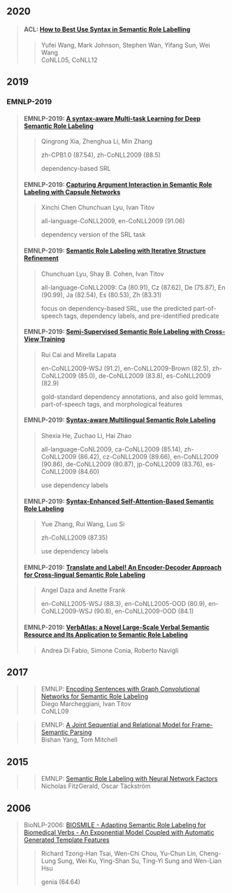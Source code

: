## 2020

> #### ACL: [How to Best Use Syntax in Semantic Role Labelling](./paper/P19-1529.pdf)  
>> Yufei Wang, Mark Johnson, Stephen Wan, Yifang Sun, Wei Wang  
>> CoNLL05, CoNLL12  

## 2019

### EMNLP-2019

> #### EMNLP-2019: [A syntax-aware Multi-task Learning for Deep Semantic Role Labeling](paper/%5BEMNLP-2019%5D%20A%20Syntax-aware%20Multi-task%20Learning%20Framework%20for%20Chinese%20Semantic%20Role%20Labeling.pdf)
>> Qingrong Xia, Zhenghua Li, Min Zhang
>>
>> zh-CPB1.0 (87.54), zh-CoNLL2009 (88.5)
>>
>> dependency-based SRL
>
> #### EMNLP-2019: [Capturing Argument Interaction in Semantic Role Labeling with Capsule Networks](paper/%5BEMNLP-2019%5D%20Capturing%20Argument%20Interaction%20in%20Semantic%20Role%20Labeling%20with%20Capsule%20Networks.pdf)
>> Xinchi Chen Chunchuan Lyu, Ivan Titov
>>
>> all-language-CoNLL2009, en-CoNLL2009 (91.06)
>>
>> dependency version of the SRL task
>
> #### EMNLP-2019: [Semantic Role Labeling with Iterative Structure Refinement](paper/%5BEMNLP-2019%5D%20Semantic%20Role%20Labeling%20with%20Iterative%20Structure%20Refinement.pdf)
>> Chunchuan Lyu, Shay B. Cohen, Ivan Titov
>>
>> all-language-CoNLL2009: Ca (80.91), Cz (87.62), De (75.87), En (90.99), Ja (82.54), Es (80.53), Zh (83.31)
>>
>> focus on dependency-based SRL, use the predicted part-of-speech tags, dependency labels, and pre-identified predicate
>
> #### EMNLP-2019: [Semi-Supervised Semantic Role Labeling with Cross-View Training](paper/%5BEMNLP-2019%5D%20Semi-Supervised%20Semantic%20Role%20Labeling%20with%20Cross-View%20Training.pdf)
>> Rui Cai and Mirella Lapata
>> 
>> en-CoNLL2009-WSJ (91.2), en-CoNLL2009-Brown (82.5), zh-CoNLL2009 (85.0), de-CoNLL2009 (83.8), es-CoNLL2009 (82.9)
>>
>> gold-standard dependency annotations, and also gold lemmas, part-of-speech tags, and morphological features
>
> #### EMNLP-2019: [Syntax-aware Multilingual Semantic Role Labeling](paper/%5BAAAI-2019%5D%20Syntax-aware%20Neural%20Semantic%20Role%20Labeling∗.pdf)
>>
>> Shexia He, Zuchao Li, Hai Zhao
>>
>> all-language-CoNL2009, ca-CoNLL2009 (85.14), zh-CoNLL2009 (86.42), cz-CoNLL2009 (89.66), en-CoNLL2009 (90.86), de-CoNLL2009 (80.87), jp-CoNLL2009 (83.76), es-CoNLL2009 (84.60)
>> 
>> use dependency labels
>
> #### EMNLP-2019: [Syntax-Enhanced Self-Attention-Based Semantic Role Labeling](paper/%5BEMNLP-2019%5D%20Syntax-Enhanced%20Self-Attention-Based%20Semantic%20Role%20Labeling.pdf)
>> 
>> Yue Zhang, Rui Wang, Luo Si
>>
>> zh-CoNLL2009 (87.35)
>>
>> use dependency labels
>
> #### EMNLP-2019: [Translate and Label! An Encoder-Decoder Approach for Cross-lingual Semantic Role Labeling](paper/%5BEMNLP-2019%5D%20Translate%20and%20Label!%20An%20Encoder-Decoder%20Approach%20for%20Cross-lingual%20Semantic%20Role%20Labeling.pdf)
>>
>> Angel Daza and Anette Frank
>> 
>> en-CoNLL2005-WSJ (88.3), en-CoNLL2005-OOD (80.9), en-CoNLL2009-WSJ (90.8), en-CoNLL2009-OOD (84.1)
>
> #### EMNLP-2019: [VerbAtlas: a Novel Large-Scale Verbal Semantic Resource and Its Application to Semantic Role Labeling](paper/%5BEMNLP-2019%5D%20VerbAtlas-%20a%20Novel%20Large-Scale%20Verbal%20Semantic%20Resource%20and%20Its%20Application%20to%20Semantic%20Role%20Labeling%20.pdf)
>> 
>> Andrea Di Fabio, Simone Conia, Roberto Navigli


## 2017  

>> EMNLP: [Encoding Sentences with Graph Convolutional Networks for Semantic Role Labeling](./paper/D17-1159.pdf)  
>> Diego Marcheggiani, Ivan Titov  
>> CoNLL09  

>> EMNLP: [A Joint Sequential and Relational Model for Frame-Semantic Parsing](./paper/D17-1159.pdf)  
>> Bishan Yang, Tom Mitchell  

## 2015

>> EMNLP: [Semantic Role Labeling with Neural Network Factors](./paper/D17-1159.pdf)  
>> Nicholas FitzGerald, Oscar Täckström  

## 2006

> BioNLP-2006: [BIOSMILE - Adapting Semantic Role Labeling for  Biomedical Verbs - An Exponential Model Coupled with Automatic Generated Template Features](paper/%5BBioNLP-2006%5D%20BIOSMILE-%20Adapting%20Semantic%20Role%20Labeling%20for%20Biomedical%20Verbs-%20An%20Exponential%20Model%20Coupled%20with%20Automatically%20Generated%20Template%20Features.pdf)
>> 
>> Richard Tzong-Han Tsai, Wen-Chi Chou, Yu-Chun Lin, Cheng-Lung Sung, Wei Ku, Ying-Shan Su, Ting-Yi Sung and Wen-Lian Hsu
>>
>> genia (64.64)
